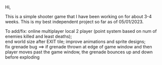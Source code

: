 Hi,

This is a simple shooter game that I have been working on for about 3-4 weeks. This is my best independent project so far as of 05/01/2023. 

To add/fix:
  online multiplayer
  local 2 player (point system based on num of enemies killed and least deaths);  
  end world size after EXIT tile; 
  improve animations and sprite designs;  
  fix grenade bug ==> if grenade thrown at edge of game window and then player moves past the game window, the grenade bounces up and down before exploding
  
